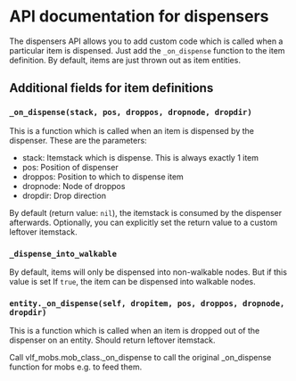 # API documentation for dispensers

The dispensers API allows you to add custom code which is called when a
particular item is dispensed.
Just add the `_on_dispense` function to the item definition.
By default, items are just thrown out as item entities.

## Additional fields for item definitions

### `_on_dispense(stack, pos, droppos, dropnode, dropdir)`

This is a function which is called when an item is dispensed by the dispenser.
These are the parameters:

* stack: Itemstack which is dispense. This is always exactly 1 item
* pos: Position of dispenser
* droppos: Position to which to dispense item
* dropnode: Node of droppos
* dropdir: Drop direction

By default (return value: `nil`), the itemstack is consumed by the dispenser afterwards.
Optionally, you can explicitly set the return value to a custom leftover itemstack.

### `_dispense_into_walkable`

By default, items will only be dispensed into non-walkable nodes.
But if this value is set If `true`, the item can be dispensed into walkable nodes.

### `entity._on_dispense(self, dropitem, pos, droppos, dropnode, dropdir)`

This is a function which is called when an item is dropped out of the dispenser
on an entity. Should return leftover itemstack.

Call vlf_mobs.mob_class._on_dispense to call the original _on_dispense function
for mobs e.g. to feed them.
